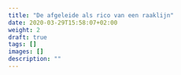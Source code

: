 ```yaml
---
title: "De afgeleide als rico van een raaklijn"
date: 2020-03-29T15:58:07+02:00
weight: 2
draft: true
tags: []
images: []
description: ""
---
```


